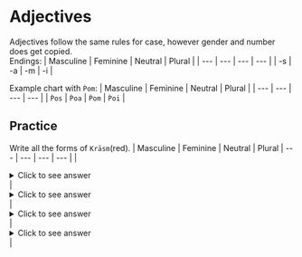 # Adjectives
Adjectives follow the same rules for case, however gender and number does get copied.  
Endings:
| Masculine | Feminine | Neutral | Plural |
| --- | --- | --- | --- |
| -s | -a | -m | -i |

Example chart with `Ṕom`:
| Masculine | Feminine | Neutral | Plural |
| --- | --- | --- | --- |
| `Ṕos` | `Ṕoa` | `Ṕom` | `Ṕoi` |

## Practice
Write all the forms of `Krāsm`(red).
| Masculine | Feminine | Neutral | Plural
| --- | --- | --- | --- |
| <details><summary>Click to see answer</summary>`Krāss`</details> | <details><summary>Click to see answer</summary>`Krāsa`</details> | <details><summary>Click to see answer</summary>`Krāsm`</details> | <details><summary>Click to see answer</summary>`Krāsi`</details> |
